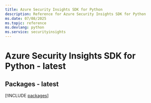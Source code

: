 ```yaml
---
title: Azure Security Insights SDK for Python
description: Reference for Azure Security Insights SDK for Python
ms.date: 07/08/2025
ms.topic: reference
ms.devlang: python
ms.service: securityinsights
---
```

# Azure Security Insights SDK for Python - latest
## Packages - latest
[!INCLUDE [packages](security-insights-index.md)]